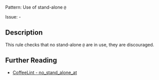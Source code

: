 Pattern: Use of stand-alone `@`

Issue: -

## Description

This rule checks that no stand-alone `@` are in use, they are discouraged.

## Further Reading

* [CoffeeLint - no_stand_alone_at](http://www.coffeelint.org/#options)